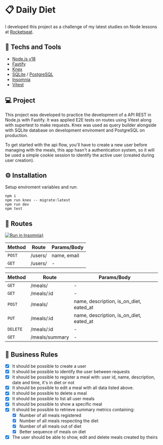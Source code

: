 # 📋 Daily Diet
I developed this project as a challenge of my latest studies on Node lessons at [Rocketseat](https://www.rocketseat.com.br).

## 🚀 Techs and Tools
- [Node.js v18](https://nodejs.org/)
- [Fastify](https://fastify.dev)
- [Knex](https://knexjs.org/)
- [SQLite](https://www.sqlite.org) / [PostgreSQL](https://www.postgresql.org/)
- [Insomnia](https://insomnia.rest/)
- [Vitest](https://vitest.dev/)

## 💻 Project
This project was developed to practice the development of a API REST in Node.js with Fastify. It was applied E2E tests on routes using Vitest along with supertest to make requests. Knex was used as query builder alongside with SQLite database on development enviroment and PostgreSQL on production. 

To get started with the api flow, you'll have to create a new user before managing with the meals, this app hasn't a authentication system, so it will be used a simple cookie session to identify the active user (created during user creation).

## ⚙️ Installation
Setup enviroment variables and run:
```shell
npm i
npm run knex -- migrate:latest 
npm run dev
npm test
```

## 🔗 Routes
[![Run in Insomnia}](https://insomnia.rest/images/run.svg)](https://insomnia.rest/run/?label=Ignite%20Node.js%3A%20Daily%20Diet%0A&uri=https://raw.githubusercontent.com/rcrdk/daily-diet-nodejs-api/main/insomnia.json)

| Method     | Route          | Params/Body                             |
| ---------- | -------------- | ----------------------------------------|
| ``POST``   | /users/        | name, email                             |
| ``GET``    | /users/        | -                                       |


| Method     | Route          | Params/Body                             |
| ---------- | -------------- | ----------------------------------------|
| ``GET``    | /meals/        | -                                       |
| ``GET``    | /meals/:id     | -                                       |
| ``POST``   | /meals/        | name, description, is_on_diet, eated_at |
| ``PUT``    | /meals/:id     | name, description, is_on_diet, eated_at |
| ``DELETE`` | /meals/:id     | -                                       |
| ``GET``    | /meals/summary | -                                       |


## 🔖 Business Rules
- [x] It should be possible to create a user
- [x] It should be possible to identify the user between requests
- [x] It should be possible to register a meal with: user id, name, description, date and time, it's in diet or not
- [x] It should be possible to edit a meal with all data listed above.
- [x] It should be possible to delete a meal
- [x] It should be possible to list all user meals
- [x] It should be possible to show a specific meal
- [x] It should be possible to retrieve summary metrics containing:
    - [x] Number of all meals registered
    - [x] Number of all meals respecting the diet
    - [x] Number of all meals out of diet
    - [x] Better sequence of meals on diet
- [x] The user should be able to show, edit and delete meals created by theirs
